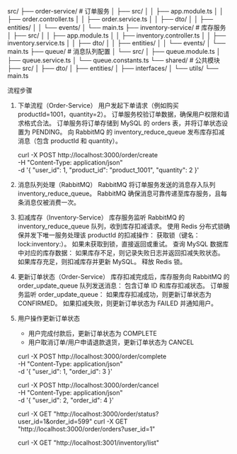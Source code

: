 src/
├── order-service/      # 订单服务
│   ├── src/
│   │   ├── app.module.ts
│   │   ├── order.controller.ts
│   │   ├── order.service.ts
│   │   ├── dto/
│   │   ├── entities/
│   │   └── events/
│   └── main.ts
├── inventory-service/  # 库存服务
│   ├── src/
│   │   ├── app.module.ts
│   │   ├── inventory.controller.ts
│   │   ├── inventory.service.ts
│   │   ├── dto/
│   │   ├── entities/
│   │   └── events/
│   └── main.ts
├── queue/              # 消息队列配置
│   └── src/
│       ├── queue.module.ts
│       ├── queue.service.ts
│       └── queue.constants.ts
└── shared/             # 公共模块
    ├── src/
    │   ├── dto/
    │   ├── entities/
    │   ├── interfaces/
    │   └── utils/
    └── main.ts


流程步骤
1. 下单流程（Order-Service）
    用户发起下单请求（例如购买 productId=1001，quantity=2）。
    订单服务校验订单数据，确保用户权限和请求格式合法。
    订单服务将订单存储到 MySQL 的 orders 表，并将订单状态设置为 PENDING。
    向 RabbitMQ 的 inventory_reduce_queue 发布库存扣减消息（包含 productId 和 quantity）。

    curl -X POST http://localhost:3000/order/create \
    -H "Content-Type: application/json" \
    -d '{
      "user_id": 1,
      "product_id": "product_1001",
      "quantity": 2
    }'

2. 消息队列处理（RabbitMQ）
    RabbitMQ 将订单服务发送的消息存入队列 inventory_reduce_queue。
    RabbitMQ 确保消息可靠传递至库存服务，且每条消息仅被消费一次。
3. 扣减库存（Inventory-Service）
    库存服务监听 RabbitMQ 的 inventory_reduce_queue 队列，收到库存扣减请求。
    使用 Redis 分布式锁确保并发下唯一服务处理该 productId 的扣减操作：
        获取锁（键名：lock:inventory:<productId>）。
        如果未获取到锁，直接返回或重试。
    查询 MySQL 数据库中对应的库存数据：
        如果库存不足，则记录失败日志并返回扣减失败状态。
        如果库存充足，则扣减库存并更新 MySQL。
    释放 Redis 锁。
4. 更新订单状态（Order-Service）
    库存扣减完成后，库存服务向 RabbitMQ 的 order_update_queue 队列发送消息：
    包含订单 ID 和库存扣减状态。
    订单服务监听 order_update_queue：
    如果库存扣减成功，则更新订单状态为 CONFIRMED。
    如果扣减失败，则更新订单状态为 FAILED 并通知用户。

5. 用户操作更新订单状态
    - 用户完成付款后，更新订单状态为 COMPLETE
    - 用户取消订单/用户申请退款退货，更新订单状态为 CANCEL

    curl -X POST http://localhost:3000/order/complete \
    -H "Content-Type: application/json" \
    -d '{
      "user_id": 1,
      "order_id": 3
    }'

    
    curl -X POST http://localhost:3000/order/cancel \
    -H "Content-Type: application/json" \
    -d '{
      "user_id": 2,
      "order_id": 4
    }'


    curl -X GET "http://localhost:3000/order/status?user_id=1&order_id=599"
    curl -X GET "http://localhost:3000/order/orders?user_id=1"


    curl -X GET "http://localhost:3001/inventory/list"